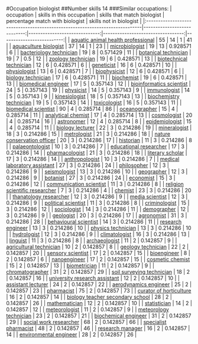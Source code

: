 #Occupation biologist
##Number skills 14
###Similar occupations:
| occupation                                                                  |   skills in this occupation |   skills that match biologist |   percentage match with biologist |   skills not in biologist |
|:----------------------------------------------------------------------------|----------------------------:|------------------------------:|----------------------------------:|--------------------------:|
| [aquatic animal health professional](aquatic_animal_health_professional.md) |                          55 |                            14 |                          1        |                        41 |
| [aquaculture biologist](aquaculture_biologist.md)                           |                          37 |                            14 |                          1        |                        23 |
| [microbiologist](microbiologist.md)                                         |                          19 |                            13 |                          0.928571 |                         6 |
| [bacteriology technician](bacteriology_technician.md)                       |                          19 |                             8 |                          0.571429 |                        11 |
| [botanical technician](botanical_technician.md)                             |                          19 |                             7 |                          0.5      |                        12 |
| [zoology technician](zoology_technician.md)                                 |                          19 |                             6 |                          0.428571 |                        13 |
| [biotechnical technician](biotechnical_technician.md)                       |                          12 |                             6 |                          0.428571 |                         6 |
| [geneticist](geneticist.md)                                                 |                          16 |                             6 |                          0.428571 |                        10 |
| [physiologist](physiologist.md)                                             |                          13 |                             6 |                          0.428571 |                         7 |
| [biophysicist](biophysicist.md)                                             |                          12 |                             6 |                          0.428571 |                         6 |
| [biology technician](biology_technician.md)                                 |                          17 |                             6 |                          0.428571 |                        11 |
| [biochemist](biochemist.md)                                                 |                          19 |                             6 |                          0.428571 |                        13 |
| [biomedical engineer](biomedical_engineer.md)                               |                          17 |                             5 |                          0.357143 |                        12 |
| [bioinformatics scientist](bioinformatics_scientist.md)                     |                          24 |                             5 |                          0.357143 |                        19 |
| [physicist](physicist.md)                                                   |                          14 |                             5 |                          0.357143 |                         9 |
| [immunologist](immunologist.md)                                             |                          14 |                             5 |                          0.357143 |                         9 |
| [kinesiologist](kinesiologist.md)                                           |                          18 |                             5 |                          0.357143 |                        13 |
| [biochemistry technician](biochemistry_technician.md)                       |                          19 |                             5 |                          0.357143 |                        14 |
| [toxicologist](toxicologist.md)                                             |                          16 |                             5 |                          0.357143 |                        11 |
| [biomedical scientist](biomedical_scientist.md)                             |                          90 |                             4 |                          0.285714 |                        86 |
| [oceanographer](oceanographer.md)                                           |                          15 |                             4 |                          0.285714 |                        11 |
| [analytical chemist](analytical_chemist.md)                                 |                          17 |                             4 |                          0.285714 |                        13 |
| [cosmologist](cosmologist.md)                                               |                          20 |                             4 |                          0.285714 |                        16 |
| [astronomer](astronomer.md)                                                 |                          12 |                             4 |                          0.285714 |                         8 |
| [epidemiologist](epidemiologist.md)                                         |                          15 |                             4 |                          0.285714 |                        11 |
| [biology lecturer](biology_lecturer.md)                                     |                          22 |                             3 |                          0.214286 |                        19 |
| [mineralogist](mineralogist.md)                                             |                          18 |                             3 |                          0.214286 |                        15 |
| [metrologist](metrologist.md)                                               |                          21 |                             3 |                          0.214286 |                        18 |
| [nature conservation officer](nature_conservation_officer.md)               |                          20 |                             3 |                          0.214286 |                        17 |
| [historian](historian.md)                                                   |                          11 |                             3 |                          0.214286 |                         8 |
| [palaeontologist](palaeontologist.md)                                       |                          10 |                             3 |                          0.214286 |                         7 |
| [educational researcher](educational_researcher.md)                         |                          17 |                             3 |                          0.214286 |                        14 |
| [pharmacologist](pharmacologist.md)                                         |                          21 |                             3 |                          0.214286 |                        18 |
| [literary scholar](literary_scholar.md)                                     |                          17 |                             3 |                          0.214286 |                        14 |
| [anthropologist](anthropologist.md)                                         |                          10 |                             3 |                          0.214286 |                         7 |
| [medical laboratory assistant](medical_laboratory_assistant.md)             |                          27 |                             3 |                          0.214286 |                        24 |
| [philosopher](philosopher.md)                                               |                          12 |                             3 |                          0.214286 |                         9 |
| [seismologist](seismologist.md)                                             |                          13 |                             3 |                          0.214286 |                        10 |
| [geographer](geographer.md)                                                 |                          12 |                             3 |                          0.214286 |                         9 |
| [botanist](botanist.md)                                                     |                          27 |                             3 |                          0.214286 |                        24 |
| [economist](economist.md)                                                   |                          15 |                             3 |                          0.214286 |                        12 |
| [communication scientist](communication_scientist.md)                       |                          11 |                             3 |                          0.214286 |                         8 |
| [religion scientific researcher](religion_scientific_researcher.md)         |                           7 |                             3 |                          0.214286 |                         4 |
| [chemist](chemist.md)                                                       |                          23 |                             3 |                          0.214286 |                        20 |
| [thanatology researcher](thanatology_researcher.md)                         |                          12 |                             3 |                          0.214286 |                         9 |
| [media scientist](media_scientist.md)                                       |                          12 |                             3 |                          0.214286 |                         9 |
| [political scientist](political_scientist.md)                               |                          11 |                             3 |                          0.214286 |                         8 |
| [criminologist](criminologist.md)                                           |                          15 |                             3 |                          0.214286 |                        12 |
| [sociologist](sociologist.md)                                               |                          14 |                             3 |                          0.214286 |                        11 |
| [demographer](demographer.md)                                               |                          12 |                             3 |                          0.214286 |                         9 |
| [geologist](geologist.md)                                                   |                          20 |                             3 |                          0.214286 |                        17 |
| [agronomist](agronomist.md)                                                 |                          31 |                             3 |                          0.214286 |                        28 |
| [behavioural scientist](behavioural_scientist.md)                           |                          14 |                             3 |                          0.214286 |                        11 |
| [research engineer](research_engineer.md)                                   |                          13 |                             3 |                          0.214286 |                        10 |
| [physics technician](physics_technician.md)                                 |                          13 |                             3 |                          0.214286 |                        10 |
| [hydrologist](hydrologist.md)                                               |                          12 |                             3 |                          0.214286 |                         9 |
| [climatologist](climatologist.md)                                           |                          16 |                             3 |                          0.214286 |                        13 |
| [linguist](linguist.md)                                                     |                          11 |                             3 |                          0.214286 |                         8 |
| [archaeologist](archaeologist.md)                                           |                          11 |                             2 |                          0.142857 |                         9 |
| [agricultural technician](agricultural_technician.md)                       |                          10 |                             2 |                          0.142857 |                         8 |
| [geology technician](geology_technician.md)                                 |                          22 |                             2 |                          0.142857 |                        20 |
| [sensory scientist](sensory_scientist.md)                                   |                          17 |                             2 |                          0.142857 |                        15 |
| [bioengineer](bioengineer.md)                                               |                           8 |                             2 |                          0.142857 |                         6 |
| [nanoengineer](nanoengineer.md)                                             |                          17 |                             2 |                          0.142857 |                        15 |
| [cosmetic chemist](cosmetic_chemist.md)                                     |                          15 |                             2 |                          0.142857 |                        13 |
| [biometrician](biometrician.md)                                             |                          11 |                             2 |                          0.142857 |                         9 |
| [chromatographer](chromatographer.md)                                       |                          31 |                             2 |                          0.142857 |                        29 |
| [soil surveying technician](soil_surveying_technician.md)                   |                          18 |                             2 |                          0.142857 |                        16 |
| [university research assistant](university_research_assistant.md)           |                          12 |                             2 |                          0.142857 |                        10 |
| [assistant lecturer](assistant_lecturer.md)                                 |                          24 |                             2 |                          0.142857 |                        22 |
| [aerodynamics engineer](aerodynamics_engineer.md)                           |                          25 |                             2 |                          0.142857 |                        23 |
| [pharmacist](pharmacist.md)                                                 |                          75 |                             2 |                          0.142857 |                        73 |
| [curator of horticulture](curator_of_horticulture.md)                       |                          16 |                             2 |                          0.142857 |                        14 |
| [biology teacher secondary school](biology_teacher_secondary_school.md)     |                          28 |                             2 |                          0.142857 |                        26 |
| [mathematician](mathematician.md)                                           |                          12 |                             2 |                          0.142857 |                        10 |
| [statistician](statistician.md)                                             |                          14 |                             2 |                          0.142857 |                        12 |
| [meteorologist](meteorologist.md)                                           |                          11 |                             2 |                          0.142857 |                         9 |
| [meteorology technician](meteorology_technician.md)                         |                          23 |                             2 |                          0.142857 |                        21 |
| [biochemical engineer](biochemical_engineer.md)                             |                          31 |                             2 |                          0.142857 |                        29 |
| [social work researcher](social_work_researcher.md)                         |                          68 |                             2 |                          0.142857 |                        66 |
| [specialist pharmacist](specialist_pharmacist.md)                           |                          48 |                             2 |                          0.142857 |                        46 |
| [research manager](research_manager.md)                                     |                          16 |                             2 |                          0.142857 |                        14 |
| [environmental engineer](environmental_engineer.md)                         |                          28 |                             2 |                          0.142857 |                        26 |
